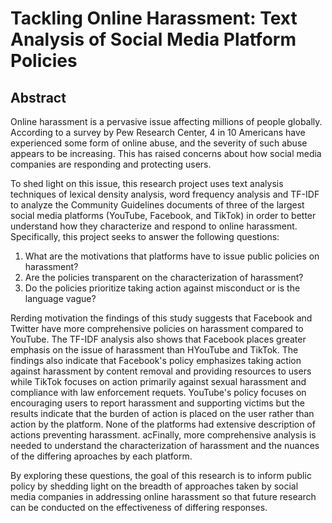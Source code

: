 # Tackling Online Harassment: Text Analysis of Social Media Platform Policies

## Abstract
Online harassment is a pervasive issue affecting millions of people globally. According to a survey by Pew Research Center, 4 in 10 Americans have experienced some form of online abuse, and the severity of such abuse appears to be increasing. This has raised concerns about how social media companies are responding and protecting users. 

To shed light on this issue, this research project uses text analysis techniques of lexical density analysis, word frequency analysis and TF-IDF to analyze the Community Guidelines documents of three of the largest social media platforms (YouTube, Facebook, and TikTok) in order to better understand how they characterize and respond to online harassment. Specifically, this project seeks to answer the following questions:

1. What are the motivations that platforms have to issue public policies on harassment? 
2. Are the policies transparent on the characterization of harassment?
3. Do the policies prioritize taking action against misconduct or is the language vague? 

Rerding motivation the findings of this study suggests that Facebook and Twitter have more comprehensive policies on harassment compared to YouTube. The TF-IDF analysis also shows that Facebook places greater emphasis on the issue of harassment than HYouTube and TikTok. The findings also indicate that Facebook's policy emphasizes taking action against harassment by content removal and providing resources to users while TikTok focuses on action primarily against sexual harassment and compliance with law enforcement requets. YouTube's policy focuses on encouraging users to report harassment and supporting victims but the results indicate that the burden of action is placed on the user rather than action by the platform. None of the platforms had extensive description of actions preventing harassment.  acFinally, more comprehensive analysis is needed to understand the characterization of harassment and the nuances of the differing aproaches by each platform. 

By exploring these questions, the goal of this research is to inform public policy by shedding light on the breadth of approaches taken by social media companies in addressing online harassment so that future research can be conducted on the effectiveness of differing responses. 

